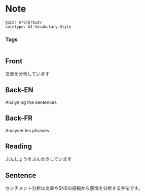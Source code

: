 # Note
```
guid: u*6Tpr$1qv
notetype: AI-Vocabulary-Style
```

### Tags
```
```

## Front
文章を分析しています

## Back-EN
Analyzing the sentences

## Back-FR
Analyser les phrases

## Reading
ぶんしょうをぶんせきしています

## Sentence
センチメント分析は文章やSNSの投稿から感情を分析する手法です。
